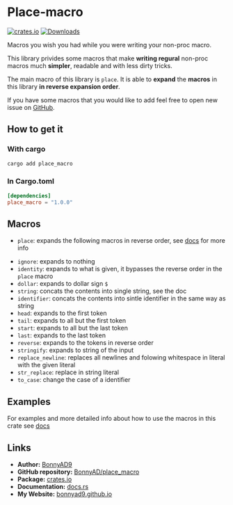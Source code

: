 # Place-macro
[![crates.io][crates.io-badge]][crates.io]
[![Downloads][downloads-badge]][releases]

Macros you wish you had while you were writing your non-proc macro.

This library privides some macros that make **writing regural** non-proc
macros much **simpler**, readable and with less dirty tricks.

The main macro of this library is `place`. It is able to **expand** the
**macros** in this library **in reverse expansion order**.

If you have some macros that you would like to add feel free to open new issue
on [GitHub][github].

## How to get it

### With cargo
```sh
cargo add place_macro
```

### In Cargo.toml
```toml
[dependencies]
place_macro = "1.0.0"
```

## Macros
+ `place`: expands the following macros in reverse order, see [docs][docs.rs]
   for more info
- `ignore`: expands to nothing
- `identity`: expands to what is given, it bypasses the reverse order in the
  `place` macro
- `dollar`: expands to dollar sign `$`
- `string`: concats the contents into single string, see the doc
- `identifier`: concats the contents into sintle identifier in the same way as
  string
- `head`: expands to the first token
- `tail`: expands to all but the first token
- `start`: expands to all but the last token
- `last`: expands to the last token
- `reverse`: expands to the tokens in reverse order
- `stringify`: expands to string of the input
- `replace_newline`: replaces all newlines and folowing whitespace in literal
  with the given literal
- `str_replace`: replace in string literal
- `to_case`: change the case of a identifier

## Examples
For examples and more detailed info about how to use the macros in this crate
see [docs][docs.rs]

## Links
- **Author:** [BonnyAD9][author]
- **GitHub repository:** [BonnyAD/place_macro][github]
- **Package:** [crates.io][crates.io]
- **Documentation:** [docs.rs][docs.rs]
- **My Website:** [bonnyad9.github.io][website]

[author]: https://github.com/BonnyAD9
[crates.io]: https://crates.io/crates/place_macro
[crates.io-badge]: https://img.shields.io/crates/v/place_macro
[docs.rs]: https://docs.rs/place_macro/latest/place_macro/
[downloads-badge]: https://img.shields.io/crates/d/place_macro
[github]: https://github.com/BonnyAD9/place_macro
[releases]: https://github.com/BonnyAD9/place_macro/releases
[website]: https://bonnyad9.github.io/
